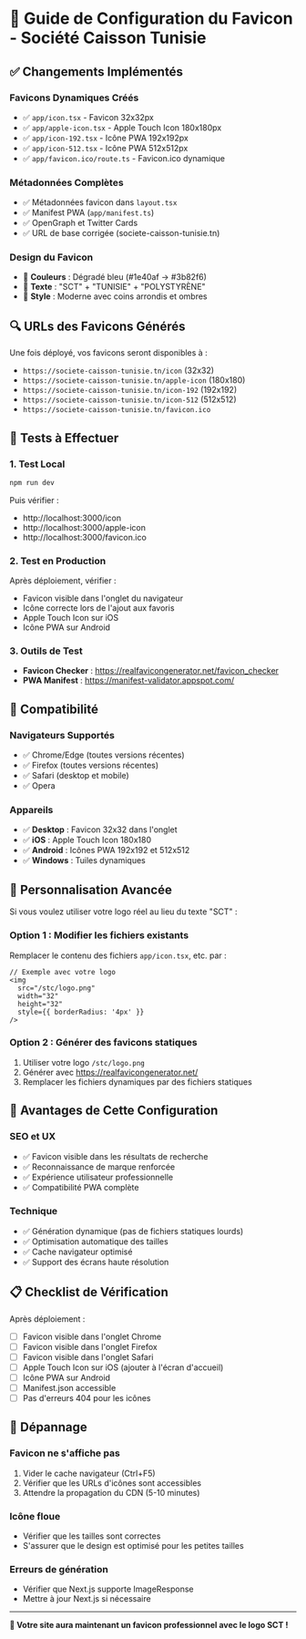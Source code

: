 # 🎨 Guide de Configuration du Favicon - Société Caisson Tunisie

## ✅ Changements Implémentés

### **Favicons Dynamiques Créés**
- ✅ `app/icon.tsx` - Favicon 32x32px
- ✅ `app/apple-icon.tsx` - Apple Touch Icon 180x180px  
- ✅ `app/icon-192.tsx` - Icône PWA 192x192px
- ✅ `app/icon-512.tsx` - Icône PWA 512x512px
- ✅ `app/favicon.ico/route.ts` - Favicon.ico dynamique

### **Métadonnées Complètes**
- ✅ Métadonnées favicon dans `layout.tsx`
- ✅ Manifest PWA (`app/manifest.ts`)
- ✅ OpenGraph et Twitter Cards
- ✅ URL de base corrigée (societe-caisson-tunisie.tn)

### **Design du Favicon**
- 🎨 **Couleurs** : Dégradé bleu (#1e40af → #3b82f6)
- 🎨 **Texte** : "SCT" + "TUNISIE" + "POLYSTYRÈNE"
- 🎨 **Style** : Moderne avec coins arrondis et ombres

## 🔍 URLs des Favicons Générés

Une fois déployé, vos favicons seront disponibles à :
- `https://societe-caisson-tunisie.tn/icon` (32x32)
- `https://societe-caisson-tunisie.tn/apple-icon` (180x180)
- `https://societe-caisson-tunisie.tn/icon-192` (192x192)
- `https://societe-caisson-tunisie.tn/icon-512` (512x512)
- `https://societe-caisson-tunisie.tn/favicon.ico`

## 🧪 Tests à Effectuer

### **1. Test Local**
```bash
npm run dev
```
Puis vérifier :
- http://localhost:3000/icon
- http://localhost:3000/apple-icon
- http://localhost:3000/favicon.ico

### **2. Test en Production**
Après déploiement, vérifier :
- Favicon visible dans l'onglet du navigateur
- Icône correcte lors de l'ajout aux favoris
- Apple Touch Icon sur iOS
- Icône PWA sur Android

### **3. Outils de Test**
- **Favicon Checker** : https://realfavicongenerator.net/favicon_checker
- **PWA Manifest** : https://manifest-validator.appspot.com/

## 📱 Compatibilité

### **Navigateurs Supportés**
- ✅ Chrome/Edge (toutes versions récentes)
- ✅ Firefox (toutes versions récentes)  
- ✅ Safari (desktop et mobile)
- ✅ Opera

### **Appareils**
- ✅ **Desktop** : Favicon 32x32 dans l'onglet
- ✅ **iOS** : Apple Touch Icon 180x180
- ✅ **Android** : Icônes PWA 192x192 et 512x512
- ✅ **Windows** : Tuiles dynamiques

## 🎨 Personnalisation Avancée

Si vous voulez utiliser votre logo réel au lieu du texte "SCT" :

### **Option 1 : Modifier les fichiers existants**
Remplacer le contenu des fichiers `app/icon.tsx`, etc. par :
```tsx
// Exemple avec votre logo
<img 
  src="/stc/logo.png" 
  width="32" 
  height="32" 
  style={{ borderRadius: '4px' }}
/>
```

### **Option 2 : Générer des favicons statiques**
1. Utiliser votre logo `/stc/logo.png`
2. Générer avec https://realfavicongenerator.net/
3. Remplacer les fichiers dynamiques par des fichiers statiques

## 🚀 Avantages de Cette Configuration

### **SEO et UX**
- ✅ Favicon visible dans les résultats de recherche
- ✅ Reconnaissance de marque renforcée
- ✅ Expérience utilisateur professionnelle
- ✅ Compatibilité PWA complète

### **Technique**
- ✅ Génération dynamique (pas de fichiers statiques lourds)
- ✅ Optimisation automatique des tailles
- ✅ Cache navigateur optimisé
- ✅ Support des écrans haute résolution

## 📋 Checklist de Vérification

Après déploiement :
- [ ] Favicon visible dans l'onglet Chrome
- [ ] Favicon visible dans l'onglet Firefox
- [ ] Favicon visible dans l'onglet Safari
- [ ] Apple Touch Icon sur iOS (ajouter à l'écran d'accueil)
- [ ] Icône PWA sur Android
- [ ] Manifest.json accessible
- [ ] Pas d'erreurs 404 pour les icônes

## 🔧 Dépannage

### **Favicon ne s'affiche pas**
1. Vider le cache navigateur (Ctrl+F5)
2. Vérifier que les URLs d'icônes sont accessibles
3. Attendre la propagation du CDN (5-10 minutes)

### **Icône floue**
- Vérifier que les tailles sont correctes
- S'assurer que le design est optimisé pour les petites tailles

### **Erreurs de génération**
- Vérifier que Next.js supporte ImageResponse
- Mettre à jour Next.js si nécessaire

---

**🎉 Votre site aura maintenant un favicon professionnel avec le logo SCT !**
